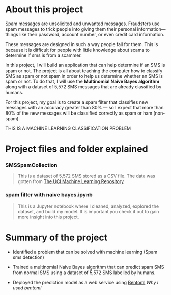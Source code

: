 # About this project 

Spam messages are unsolicited and unwanted messages. Fraudsters use spam messages to trick people into giving them their personal information—things like their password, account number, or even credit card information.

These messages are designed in such a way people fall for them. This is because it is difficult for people with little knowledge about scams to determine if sms is from a scammer.

In this project, I will build an application that can help determine if an SMS is spam or not. The project is all about teaching the computer how to classify SMS as spam or not spam in order to help us determine whether an SMS is spam or not. To do that, I will use the **Multinomial Naive Bayes algorithm** along with a dataset of 5,572 SMS messages that are already classified by humans.

For this project, my goal is to create a spam filter that classifies new messages with an accuracy greater than 80% — so I expect that more than 80% of the new messages will be classified correctly as spam or ham (non-spam).

THIS IS A MACHINE LEARNING CLASSIFICATION PROBLEM




# Project files and folder explained 

### SMSSpamCollection
> This is a dataset of 5,572 SMS stored as a CSV file. The data was gotten from [The UCI Machine Learning Repository](https://archive.ics.uci.edu/dataset/228/sms+spam+collection)

### spam filter with naive bayes.ipynb
> This is a Jupyter notebook where I cleaned, analyzed, explored the dataset, and build my model. It is important you check it out to gain more insight into this project.

# Summary of the project
- Identified a problem that can be solved with machine learning (Spam sms detection) 
- Trained a multinomial Naive Bayes algorithm that can predict spam SMS from normal SMS using a dataset of 5,572 SMS labelled by humans.

- Deployed the prediction model as a web service using [Bentoml](https://www.bentoml.com/) *Why I used bentoml*
